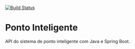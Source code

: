 [![Build Status](https://travis-ci.org/VitorCarvalhoBorges/ponto-inteligente-api.svg?branch=master)](https://travis-ci.org/VitorCarvalhoBorges/ponto-inteligente-api)

# Ponto Inteligente
API do sistema de ponto inteligente com Java e Spring Boot.
